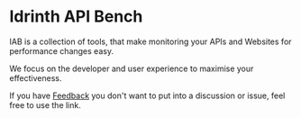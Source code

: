 # Idrinth API Bench

IAB is a collection of tools, that make monitoring your APIs and Websites for performance changes easy.

We focus on the developer and user experience to maximise your effectiveness.

If you have [Feedback](https://tally.so/r/3NA48l) you don't want to put into a discussion or issue, feel free to use the link.
